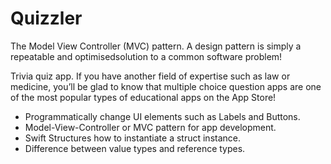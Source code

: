 #  Quizzler

The Model View Controller (MVC) pattern. A design pattern is simply a repeatable and optimisedsolution to a common software problem!

Trivia quiz app. If you have another field of expertise such as law or medicine, you’ll be glad to know that multiple choice question apps are one of the most popular types of educational apps on the App Store! 

* Programmatically change UI elements such as Labels and Buttons.
* Model-View-Controller or MVC pattern for app development.
* Swift Structures how to instantiate a struct instance.
* Difference between value types and reference types. 
